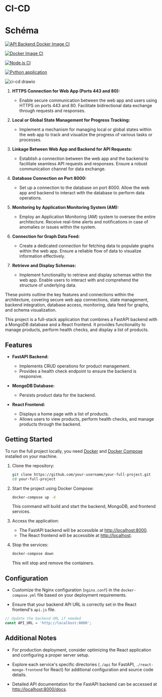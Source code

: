 # CI-CD

# Schéma
 
[![API Backend Docker Image CI](https://github.com/maelemonides/CI-CD/actions/workflows/docker-image-back.yml/badge.svg)](https://github.com/maelemonides/CI-CD/actions/workflows/docker-image-back.yml)

[![Docker Image CI](https://github.com/maelemonides/CI-CD/actions/workflows/docker-image-front.yml/badge.svg)](https://github.com/maelemonides/CI-CD/actions/workflows/docker-image-front.yml)

[![Node.js CI](https://github.com/maelemonides/CI-CD/actions/workflows/node.js.yml/badge.svg)](https://github.com/maelemonides/CI-CD/actions/workflows/node.js.yml)

[![Python application](https://github.com/maelemonides/CI-CD/actions/workflows/python-app.yml/badge.svg)](https://github.com/maelemonides/CI-CD/actions/workflows/python-app.yml)

![ci-cd drawio](https://github.com/maelemonides/CI-CD/assets/101704314/603a93ef-6399-452e-a8ac-136dbe1f36d7)

1. **HTTPS Connection for Web App (Ports 443 and 80):**
   - Enable secure communication between the web app and users using HTTPS on ports 443 and 80. Facilitate bidirectional data exchange through requests and responses.

2. **Local or Global State Management for Progress Tracking:**
   - Implement a mechanism for managing local or global states within the web app to track and visualize the progress of various tasks or processes.

3. **Linkage Between Web App and Backend for API Requests:**
   - Establish a connection between the web app and the backend to facilitate seamless API requests and responses. Ensure a robust communication channel for data exchange.

4. **Database Connection on Port 8000:**
   - Set up a connection to the database on port 8000. Allow the web app and backend to interact with the database to perform data operations.

5. **Monitoring by Application Monitoring System (AM):**
   - Employ an Application Monitoring (AM) system to oversee the entire architecture. Receive real-time alerts and notifications in case of anomalies or issues within the system.

6. **Connection for Graph Data Feed:**
   - Create a dedicated connection for fetching data to populate graphs within the web app. Ensure a reliable flow of data to visualize information effectively.

7. **Retrieve and Display Schemas:**
   - Implement functionality to retrieve and display schemas within the web app. Enable users to interact with and comprehend the structure of underlying data.

These points outline the key features and connections within the architecture, covering secure web app connections, state management, backend integration, database access, monitoring, data feed for graphs, and schema visualization.


This project is a full-stack application that combines a FastAPI backend with a MongoDB database and a React frontend. It provides functionality to manage products, perform health checks, and display a list of products.

## Features

- **FastAPI Backend:**
  - Implements CRUD operations for product management.
  - Provides a health check endpoint to ensure the backend is responsive.

- **MongoDB Database:**
  - Persists product data for the backend.

- **React Frontend:**
  - Displays a home page with a list of products.
  - Allows users to view products, perform health checks, and manage products through the backend.

## Getting Started

To run the full project locally, you need [Docker](https://www.docker.com/) and [Docker Compose](https://docs.docker.com/compose/install/) installed on your machine.

1. Clone the repository:

   ```bash
   git clone https://github.com/your-username/your-full-project.git
   cd your-full-project
   ```

2. Start the project using Docker Compose:

   ```bash
   docker-compose up -d
   ```

   This command will build and start the backend, MongoDB, and frontend services.

3. Access the application:

   - The FastAPI backend will be accessible at [http://localhost:8000](http://localhost:8000).
   - The React frontend will be accessible at [http://localhost](http://localhost).

4. Stop the services:

   ```bash
   docker-compose down
   ```

   This will stop and remove the containers.

## Configuration

- Customize the Nginx configuration (`nginx.conf`) in the `docker-compose.yml` file based on your deployment requirements.

- Ensure that your backend API URL is correctly set in the React frontend's `api.js` file.

```javascript
// Update the backend URL if needed
const API_URL = 'http://localhost:8000';
```

## Additional Notes

- For production deployment, consider optimizing the React application and configuring a proper server setup.

- Explore each service's specific directories (`./api` for FastAPI, `./react-mongo-frontend` for React) for additional configuration and source code details.

- Detailed API documentation for the FastAPI backend can be accessed at [http://localhost:8000/docs](http://localhost:8000/docs).
